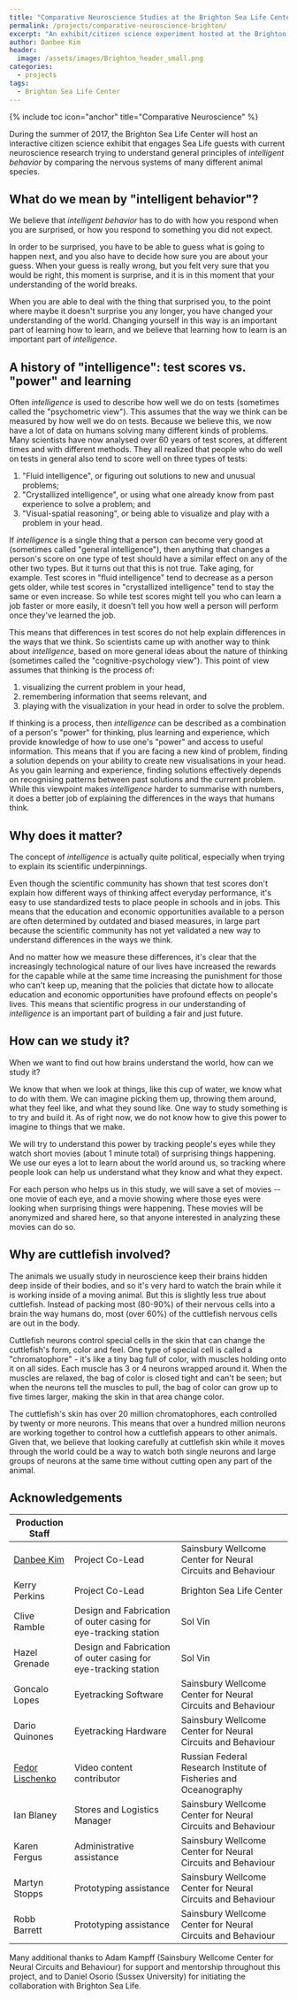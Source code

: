 ```yaml
---
title: "Comparative Neuroscience Studies at the Brighton Sea Life Center"
permalink: /projects/comparative-neuroscience-brighton/
excerpt: "An exhibit/citizen science experiment hosted at the Brighton Sea Life Center, July-August 2017."
author: Danbee Kim
header:
  image: /assets/images/Brighton_header_small.png
categories:
  - projects
tags:
  - Brighton Sea Life Center
---
```


{% include toc icon="anchor" title="Comparative Neuroscience" %}

During the summer of 2017, the Brighton Sea Life Center will host an interactive citizen science exhibit that engages Sea Life guests with current neuroscience research trying to understand general principles of _intelligent behavior_ by comparing the nervous systems of many different animal species. 

## What do we mean by "intelligent behavior"?

We believe that _intelligent behavior_ has to do with how you respond when you are surprised, or how you respond to something you did not expect.

In order to be surprised, you have to be able to guess what is going to happen next, and you also have to decide how sure you are about your guess. When your guess is really wrong, but you felt very sure that you would be right, this moment is surprise, and it is in this moment that your understanding of the world breaks.

When you are able to deal with the thing that surprised you, to the point where maybe it doesn't surprise you any longer, you have changed your understanding of the world. Changing yourself in this way is an important part of learning how to learn, and we believe that learning how to learn is an important part of _intelligence_. 

## A history of "intelligence": test scores vs. "power" and learning

Often _intelligence_ is used to describe how well we do on tests (sometimes called the "psychometric view"). This assumes that the way we think can be measured by how well we do on tests. Because we believe this, we now have a lot of data on humans solving many different kinds of problems. Many scientists have now analysed over 60 years of test scores, at different times and with different methods. They all realized that people who do well on tests in general also tend to score well on three types of tests:
 
  1. "Fluid intelligence", or figuring out solutions to new and unusual problems;
  2. "Crystallized intelligence", or using what one already know from past experience to solve a problem; and
  3. "Visual-spatial reasoning", or being able to visualize and play with a problem in your head.
 
If _intelligence_ is a single thing that a person can become very good at (sometimes called "general intelligence"), then anything that changes a person's score on one type of test should have a similar effect on any of the other two types. But it turns out that this is not true. Take aging, for example. Test scores in "fluid intelligence" tend to decrease as a person gets older, while test scores in "crystallized intelligence" tend to stay the same or even increase. So while test scores might tell you who can learn a job faster or more easily, it doesn't tell you how well a person will perform once they've learned the job.
 
This means that differences in test scores do not help explain differences in the ways that we think. So scientists came up with another way to think about _intelligence_, based on more general ideas about the nature of thinking (sometimes called the "cognitive-psychology view"). This point of view assumes that thinking is the process of:
 
  1. visualizing the current problem in your head,
  2. remembering information that seems relevant, and
  3. playing with the visualization in your head in order to solve the problem.
 
If thinking is a process, then _intelligence_ can be described as a combination of a person's "power" for thinking, plus learning and experience, which provide knowledge of how to use one's "power" and access to useful information. This means that if you are facing a new kind of problem, finding a solution depends on your ability to create new visualisations in your head. As you gain learning and experience, finding solutions effectively depends on recognising patterns between past solutions and the current problem. While this viewpoint makes _intelligence_ harder to summarise with numbers, it does a better job of explaining the differences in the ways that humans think.
 
## Why does it matter?
 
The concept of _intelligence_ is actually quite political, especially when trying to explain its scientific underpinnings. 
 
Even though the scientific community has shown that test scores don't explain how different ways of thinking affect everyday performance, it's easy to use standardized tests to place people in schools and in jobs. This means that the education and economic opportunities available to a person are often determined by outdated and biased measures, in large part because the scientific community has not yet validated a new way to understand differences in the ways we think. 

And no matter how we measure these differences, it's clear that the increasingly technological nature of our lives have increased the rewards for the capable while at the same time increasing the punishment for those who can't keep up, meaning that the policies that dictate how to allocate education and economic opportunities have profound effects on people's lives. This means that scientific progress in our understanding of _intelligence_ is an important part of building a fair and just future. 

## How can we study it?

When we want to find out how brains understand the world, how can we study it?

We know that when we look at things, like this cup of water, we know what to do with them. We can imagine picking them up, throwing them around, what they feel like, and what they sound like. One way to study something is to try and build it. As of right now, we do not know how to give this power to imagine to things that we make.
 
We will try to understand this power by tracking people's eyes while they watch short movies (about 1 minute total) of surprising things happening. We use our eyes a lot to learn about the world around us, so tracking where people look can help us understand what they know and what they expect.

For each person who helps us in this study, we will save a set of movies -- one movie of each eye, and a movie showing where those eyes were looking when surprising things were happening. These movies will be anonymized and shared here, so that anyone interested in analyzing these movies can do so.  
 
## Why are cuttlefish involved?
 
The animals we usually study in neuroscience keep their brains hidden deep inside of their bodies, and so it's very hard to watch the brain while it is working inside of a moving animal. But this is slightly less true about cuttlefish. Instead of packing most (80-90%) of their nervous cells into a brain the way humans do, most (over 60%) of the cuttlefish nervous cells are out in the body.
 
Cuttlefish neurons control special cells in the skin that can change the cuttlefish's form, color and feel. One type of special cell is called a "chromatophore" - it's like a tiny bag full of color, with muscles holding onto it on all sides. Each muscle has 3 or 4 neurons wrapped around it. When the muscles are relaxed, the bag of color is closed tight and can't be seen; but when the neurons tell the muscles to pull, the bag of color can grow up to five times larger, making the skin in that area change color.
 
The cuttlefish's skin has over 20 million chromatophores, each controlled by twenty or more neurons. This means that over a hundred million neurons are working together to control how a cuttlefish appears to other animals. Given that, we believe that looking carefully at cuttlefish skin while it moves through the world could be a way to watch both single neurons and large groups of neurons at the same time without cutting open any part of the animal.

## Acknowledgements

| Production Staff |                   |                                                              |
| ------           | ------            | ------                                                       |
| [Danbee Kim](mailto:danbee@alum.mit.edu) | Project Co-Lead | Sainsbury Wellcome Center for Neural Circuits and Behaviour  |
| Kerry Perkins    | Project Co-Lead   | Brighton Sea Life Center                                     |
| Clive Ramble     | Design and Fabrication of outer casing for eye-tracking station | Sol Vin  |
| Hazel Grenade    | Design and Fabrication of outer casing for eye-tracking station | Sol Vin  |
| Goncalo Lopes    | Eyetracking Software | Sainsbury Wellcome Center for Neural Circuits and Behaviour |
| Dario Quinones   | Eyetracking Hardware | Sainsbury Wellcome Center for Neural Circuits and Behaviour |
| [Fedor Lischenko](mailto:Fedor-LN@ya.ru) | Video content contributor | Russian Federal Research Institute of Fisheries and Oceanography |
| Ian Blaney       | Stores and Logistics Manager | Sainsbury Wellcome Center for Neural Circuits and Behaviour |
| Karen Fergus     | Administrative assistance | Sainsbury Wellcome Center for Neural Circuits and Behaviour |
| Martyn Stopps    | Prototyping assistance | Sainsbury Wellcome Center for Neural Circuits and Behaviour |
| Robb Barrett     | Prototyping assistance | Sainsbury Wellcome Center for Neural Circuits and Behaviour |

Many additional thanks to Adam Kampff (Sainsbury Wellcome Center for Neural Circuits and Behaviour) for support and mentorship throughout this project, and to Daniel Osorio (Sussex University) for initiating the collaboration with Brighton Sea Life.
